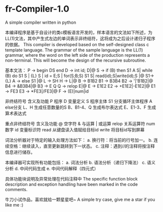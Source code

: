 # fr-Compiler-1.0
A simple compiler written in python

本编译程序是基于自设计的类c模板语言开发的，样本语言的文法如下所述，为LL(1)文法，其中产生式左边的单词表示非终结符，这将成为之后设计递归子程序的依据。
This compiler is developed based on the self-designed class c template language. 
The grammar of the sample language is the LL(1) grammar, where the word on the left side of the production represents a non-terminal.
This will become the design of the recursive subroutine.

基本文法：
P ->  begin DS end
D -> int id; D|@
S -> if (B) then S1 A S| while (B) do S1 S | {L} S | id = E;S | for(S;B;S) S1 S| read(id);S|write(id);S   |@
S1->{L}
A -> else S1 |@
L -> SH
H -> L|@
B -> B1B2
B1 -> B3B4
B2 -> '|'B1B2|@
B4 -> &B3B4|@
B3 -> E Q
Q -> relop E|@
E -> E1E2
E2 -> +E1E2|-E1E2|@
E1 -> FE3
E3 -> *FE3|/FE3|@
F -> (E)|num|id 

非终结符号	  含义及功能
    P	         程序
    D	        变量定义
    S	        程序主体
    S1	   分支循环主体程序
    A	        else分支
   L、H	  生成任意数量的S
B、B1-4、Q	生成布尔表达式 
E、E1-3、F	生成算术表达式

重点非终结符号	  含义及功能
     @	          空字符
     &	          与运算
     |	          或运算
   relop	      关系运算符
    num	           数字
    id	        变量标识符
    read	  从键盘读入值赋给目标id
    write	     将目标id写到屏幕
    
词法分析器对于特定的输入处理方法如下：
		a. 换行符：将当前的行号加一。
		b. 连续空格：继续读入，直至更新跳转到下一状态。
		c. 注释：遇到//的注释将按注释信息进行储存。
    
本编译器可实现所有功能包括：
    a. 词法分析
    b. 语法分析（递归下降法）
    c. 语义分析
    d. 中间代码生成
    e. 中间代码解释（四元式）
 
具体功能块说明及异常处理在代码注释中
The specific function block description and exception handling have been marked in the code comments.

牛刀小试作品，喜欢就给一颗星星吧~
A simple try case, give me a star if you like me :)
